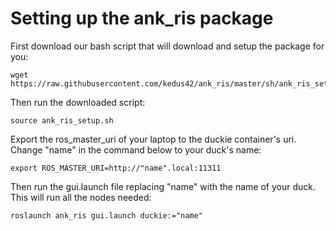 # Setting up the ank_ris package
First download our bash script that will download and setup the package for you:

```
wget https://raw.githubusercontent.com/kedus42/ank_ris/master/sh/ank_ris_setup.sh
```

Then run the downloaded script:
```
source ank_ris_setup.sh
```

Export the ros_master_uri of your laptop to the duckie container's uri. Change "name" in the command below to your duck's name:
```
export ROS_MASTER_URI=http://"name".local:11311
```

Then run the gui.launch file replacing "name" with the name of your duck. This will run all the nodes needed:
```
roslaunch ank_ris gui.launch duckie:="name"
```
